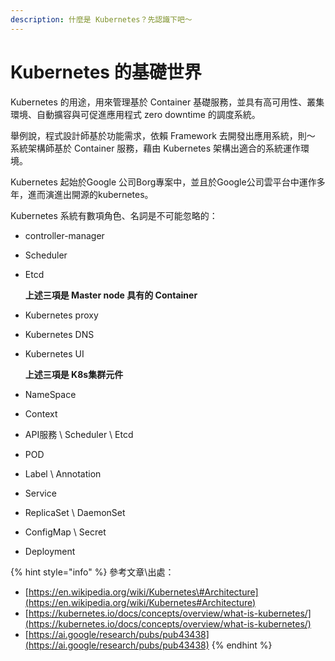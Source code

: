 ```yaml
---
description: 什麼是 Kubernetes？先認識下吧～
---
```


# Kubernetes 的基礎世界

Kubernetes 的用途，用來管理基於 Container 基礎服務，並具有高可用性、叢集環境、自動擴容與可促進應用程式 zero downtime 的調度系統。

舉例說，程式設計師基於功能需求，依賴 Framework 去開發出應用系統，則～ 系統架構師基於 Container 服務，藉由 Kubernetes 架構出適合的系統運作環境。

Kubernetes 起始於Google 公司Borg專案中，並且於Google公司雲平台中運作多年，進而演進出開源的kubernetes。

Kubernetes 系統有數項角色、名詞是不可能忽略的：

* controller-manager
* Scheduler
* Etcd

  **上述三項是 Master node 具有的 Container**

* Kubernetes proxy
* Kubernetes DNS
* Kubernetes UI

  **上述三項是 K8s集群元件**

* NameSpace
* Context
* API服務 \ Scheduler \ Etcd
* POD
* Label \ Annotation
* Service
* ReplicaSet \ DaemonSet
* ConfigMap \ Secret
* Deployment

{% hint style="info" %}
參考文章\出處：

* [https://en.wikipedia.org/wiki/Kubernetes\#Architecture](https://en.wikipedia.org/wiki/Kubernetes#Architecture)
* [https://kubernetes.io/docs/concepts/overview/what-is-kubernetes/](https://kubernetes.io/docs/concepts/overview/what-is-kubernetes/)
* [https://ai.google/research/pubs/pub43438](https://ai.google/research/pubs/pub43438)
{% endhint %}



